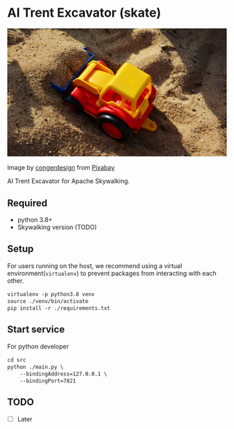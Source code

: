 # AI Trent Excavator (skate)

![logo](assets/logo.jpg)

Image by <a href="https://pixabay.com/users/congerdesign-509903/?utm_source=link-attribution&amp;utm_medium=referral&amp;utm_campaign=image&amp;utm_content=2148720">congerdesign</a> from <a href="https://pixabay.com//?utm_source=link-attribution&amp;utm_medium=referral&amp;utm_campaign=image&amp;utm_content=2148720">Pixabay</a>

AI Trent Excavator for Apache Skywalking.

## Required
- python 3.8+
- Skywalking version (TODO)

## Setup
For users running on the host, we recommend using a virtual environment(`virtualenv`) to prevent packages from interacting with each other.

```shell
virtualenv -p python3.8 venv
source ./venv/bin/activate
pip install -r ./requirements.txt
```

## Start service

For python developer
```shell
cd src
python ./main.py \
    --bindingAddress=127.0.0.1 \
    --bindingPort=7821
```

## TODO
- [ ] Later
